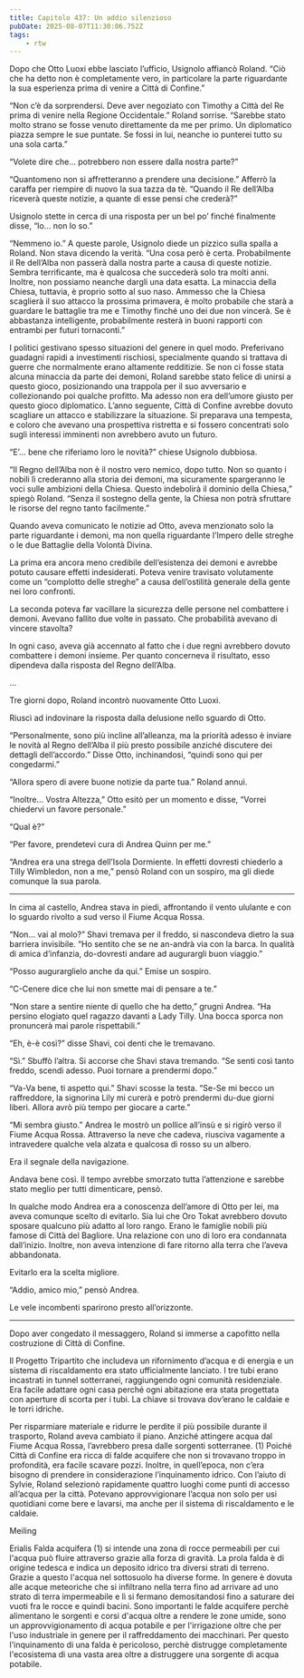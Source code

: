 ```yaml
---
title: Capitolo 437: Un addio silenzioso
pubDate: 2025-08-07T11:30:06.752Z
tags:
    - rtw
---
```







Dopo che Otto Luoxi ebbe lasciato l’ufficio, Usignolo affiancò Roland. “Ciò che ha detto non è completamente vero, in particolare la parte riguardante la sua esperienza prima di venire a Città di Confine.”


“Non c’è da sorprendersi. Deve aver negoziato con Timothy a Città del Re prima di venire nella Regione Occidentale.” Roland sorrise. “Sarebbe stato molto strano se fosse venuto direttamente da me per primo. Un diplomatico piazza sempre le sue puntate. Se fossi in lui, neanche io punterei tutto su una sola carta.”


“Volete dire che… potrebbero non essere dalla nostra parte?”


“Quantomeno non si affretteranno a prendere una decisione.” Afferrò la caraffa per riempire di nuovo la sua tazza da tè. “Quando il Re dell’Alba riceverà queste notizie, a quante di esse pensi che crederà?”


Usignolo stette in cerca di una risposta per un bel po’ finché finalmente disse, “Io… non lo so.”


“Nemmeno io.” A queste parole, Usignolo diede un pizzico sulla spalla a Roland. Non stava dicendo la verità. “Una cosa però è certa. Probabilmente il Re dell’Alba non passerà dalla nostra parte a causa di queste notizie. Sembra terrificante, ma è qualcosa che succederà solo tra molti anni. Inoltre, non possiamo neanche dargli una data esatta. La minaccia della Chiesa, tuttavia, è proprio sotto al suo naso. Ammesso che la Chiesa scaglierà il suo attacco la prossima primavera, è molto probabile che starà a guardare le battaglie tra me e Timothy finché uno dei due non vincerà. Se è abbastanza intelligente, probabilmente resterà in buoni rapporti con entrambi per futuri tornaconti.”


I politici gestivano spesso situazioni del genere in quel modo. Preferivano guadagni rapidi a investimenti rischiosi, specialmente quando si trattava di guerre che normalmente erano altamente redditizie. Se non ci fosse stata alcuna minaccia da parte dei demoni, Roland sarebbe stato felice di unirsi a questo gioco, posizionando una trappola per il suo avversario e collezionando poi qualche profitto. Ma adesso non era dell’umore giusto per questo gioco diplomatico. L’anno seguente, Città di Confine avrebbe dovuto scagliare un attacco e stabilizzare la situazione. Si preparava una tempesta, e coloro che avevano una prospettiva ristretta e si fossero concentrati solo sugli interessi imminenti non avrebbero avuto un futuro.


“E’… bene che riferiamo loro le novità?” chiese Usignolo dubbiosa.


“Il Regno dell’Alba non è il nostro vero nemico, dopo tutto. Non so quanto i nobili lì crederanno alla storia dei demoni, ma sicuramente spargeranno le voci sulle ambizioni della Chiesa. Questo indebolirà il dominio della Chiesa,” spiegò Roland. “Senza il sostegno della gente, la Chiesa non potrà sfruttare le risorse del regno tanto facilmente.”


Quando aveva comunicato le notizie ad Otto, aveva menzionato solo la parte riguardante i demoni, ma non quella riguardante l’Impero delle streghe o le due Battaglie della Volontà Divina.


La prima era ancora meno credibile dell’esistenza dei demoni e avrebbe potuto causare effetti indesiderati. Poteva venire travisato volutamente come un “complotto delle streghe” a causa dell’ostilità generale della gente nei loro confronti.


La seconda poteva far vacillare la sicurezza delle persone nel combattere i demoni. Avevano fallito due volte in passato. Che probabilità avevano di vincere stavolta?


In ogni caso, aveva già accennato al fatto che i due regni avrebbero dovuto combattere i demoni insieme. Per quanto concerneva il risultato, esso dipendeva dalla risposta del Regno dell’Alba.


…


Tre giorni dopo, Roland incontrò nuovamente Otto Luoxi.


Riuscì ad indovinare la risposta dalla delusione nello sguardo di Otto.


“Personalmente, sono più incline all’alleanza, ma la priorità adesso è inviare le novità al Regno dell’Alba il più presto possibile anziché discutere dei dettagli dell’accordo.” Disse Otto, inchinandosi, “quindi sono qui per congedarmi.”


“Allora spero di avere buone notizie da parte tua.” Roland annuì.


“Inoltre… Vostra Altezza,” Otto esitò per un momento e disse, “Vorrei chiedervi un favore personale.”


“Qual è?”


“Per favore, prendetevi cura di Andrea Quinn per me.”


“Andrea era una strega dell’Isola Dormiente. In effetti dovresti chiederlo a Tilly Wimbledon, non a me,” pensò Roland con un sospiro, ma gli diede comunque la sua parola.


*****************


In cima al castello, Andrea stava in piedi, affrontando il vento ululante e con lo sguardo rivolto a sud verso il Fiume Acqua Rossa.


“Non… vai al molo?” Shavi tremava per il freddo, si nascondeva dietro la sua barriera invisibile. “Ho sentito che se ne an-andrà via con la barca. In qualità di amica d’infanzia, do-dovresti andare ad augurargli buon viaggio.”


“Posso augurarglielo anche da qui.” Emise un sospiro.


“C-Cenere dice che lui non smette mai di pensare a te.”


“Non stare a sentire niente di quello che ha detto,” grugnì Andrea. “Ha persino elogiato quel ragazzo davanti a Lady Tilly. Una bocca sporca non pronuncerà mai parole rispettabili.”


“Eh, è-è così?” disse Shavi, coi denti che le tremavano.


“Sì.” Sbuffò l’altra. Si accorse che Shavi stava tremando. “Se senti così tanto freddo, scendi adesso. Puoi tornare a prendermi dopo.”


“Va-Va bene, ti aspetto qui.” Shavi scosse la testa. “Se-Se mi becco un raffreddore, la signorina Lily mi curerà e potrò prendermi du-due giorni liberi. Allora avrò più tempo per giocare a carte.”


“Mi sembra giusto.” Andrea le mostrò un pollice all’insù e si rigirò verso il Fiume Acqua Rossa. Attraverso la neve che cadeva, riusciva vagamente a intravedere qualche vela alzata e qualcosa di rosso su un albero.


Era il segnale della navigazione.


Andava bene così. Il tempo avrebbe smorzato tutta l’attenzione e sarebbe stato meglio per tutti dimenticare, pensò.


In qualche modo Andrea era a conoscenza dell’amore di Otto per lei, ma aveva comunque scelto di evitarlo. Sia lui che Oro Tokat avrebbero dovuto sposare qualcuno più adatto al loro rango. Erano le famiglie nobili più famose di Città del Bagliore. Una relazione con uno di loro era condannata dall’inizio. Inoltre, non aveva intenzione di fare ritorno alla terra che l’aveva abbandonata.


Evitarlo era la scelta migliore.


“Addio, amico mio,” pensò Andrea.


Le vele incombenti sparirono presto all’orizzonte.


*****************


Dopo aver congedato il messaggero, Roland si immerse a capofitto nella costruzione di Città di Confine.


Il Progetto Tripartito che includeva un rifornimento d’acqua e di energia e un sistema di riscaldamento era stato ufficialmente lanciato. I tre tubi erano incastrati in tunnel sotterranei, raggiungendo ogni comunità residenziale. Era facile adattare ogni casa perché ogni abitazione era stata progettata con aperture di scorta per i tubi. La chiave si trovava dov’erano le caldaie e le torri idriche.


Per risparmiare materiale e ridurre le perdite il più possibile durante il trasporto, Roland aveva cambiato il piano. Anziché attingere acqua dal Fiume Acqua Rossa, l’avrebbero presa dalle sorgenti sotterranee. (1) Poiché Città di Confine era ricca di falde acquifere che non si trovavano troppo in profondità, era facile scavare pozzi. Inoltre, in quell’epoca, non c’era bisogno di prendere in considerazione l’inquinamento idrico. Con l’aiuto di Sylvie, Roland selezionò rapidamente quattro luoghi come punti di accesso all’acqua per la città. Potevano approvvigionare l’acqua non solo per usi quotidiani come bere e lavarsi, ma anche per il sistema di riscaldamento e le caldaie.


Meiling






 Erialis  Falda acquifera (1) si intende una zona di rocce permeabili per cui l'acqua può fluire attraverso grazie alla forza di gravità. La prola falda è di origine tedesca e indica un deposito idrico tra diversi strati di terreno. Grazie a questo l'acqua nel sottosuolo ha diverse forme. In genere è dovuta alle acque meteoriche che si infiltrano nella terra fino ad arrivare ad uno strato di terra impermeabile e lì si fermano demositandosi fino a saturare dei vuoti fra le rocce e quindi bacini. Sono importanti le falde acquifere perchè alimentano le sorgenti e corsi d'acqua oltre a rendere le zone umide, sono un approvvigionamento di acqua potabile e per l'irrigazione oltre che per l'uso industriale in genere per il raffreddamento dei macchinari. Per questo l'inquinamento di una falda è pericoloso, perchè distrugge completamente l'ecosistema di una vasta area oltre a distruggere una sorgente di acqua potabile. 
                                


                                



